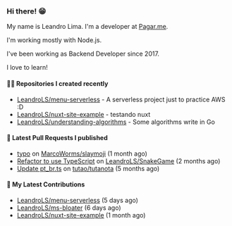 ### Hi there! 😁 

My name is Leandro Lima. I'm a developer at [Pagar.me](https://pagar.me/).  

I'm working mostly with Node.js. 

I've been working as Backend Developer since 2017. 

I love to learn!  

#### 👨‍💻 Repositories I created recently
- [LeandroLS/menu-serverless](https://github.com/LeandroLS/menu-serverless) - A serverless project just to practice AWS :D
- [LeandroLS/nuxt-site-example](https://github.com/LeandroLS/nuxt-site-example) - testando nuxt
- [LeandroLS/understanding-algorithms](https://github.com/LeandroLS/understanding-algorithms) - Some algorithms write in Go

#### 🔨 Latest Pull Requests I published

- [typo](https://github.com/MarcoWorms/slaymoji/pull/2) on [MarcoWorms/slaymoji](https://github.com/MarcoWorms/slaymoji) (1 month ago)
- [Refactor to use TypeScript](https://github.com/LeandroLS/SnakeGame/pull/2) on [LeandroLS/SnakeGame](https://github.com/LeandroLS/SnakeGame) (2 months ago)
- [Update pt_br.ts](https://github.com/tutao/tutanota/pull/4040) on [tutao/tutanota](https://github.com/tutao/tutanota) (5 months ago)

#### :construction_worker: My Latest Contributions

- [LeandroLS/menu-serverless](https://github.com/LeandroLS/menu-serverless) (5 days ago)
- [LeandroLS/ms-bloater](https://github.com/LeandroLS/ms-bloater) (6 days ago)
- [LeandroLS/nuxt-site-example](https://github.com/LeandroLS/nuxt-site-example) (1 month ago)
